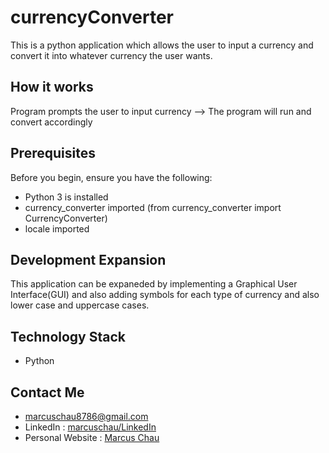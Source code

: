 # currencyConverter

This is a python application which allows the user to input a currency and convert it into whatever currency the user wants.

## How it works ##

Program prompts the user to input currency --> The program will run and convert accordingly

## Prerequisites ##

Before you begin, ensure you have the following:

- Python 3 is installed
- currency_converter imported (from currency_converter import CurrencyConverter)
- locale imported

## Development Expansion ##

This application can be expaneded by implementing a Graphical User Interface(GUI) and also adding symbols for each type of currency and also lower case and uppercase cases. 

## Technology Stack ##

- Python

## Contact Me ##

- marcuschau8786@gmail.com
- LinkedIn : [marcuschau/LinkedIn](https://www.linkedin.com/in/marcus-chau-b88878221/)
- Personal Website : [Marcus Chau](https://marcuschau.com/)

